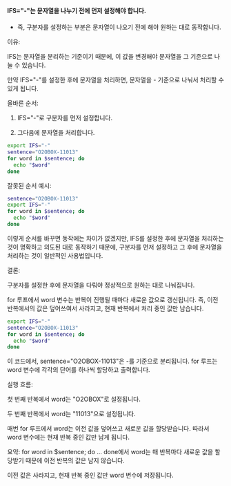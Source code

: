 #### IFS="-"는 문자열을 나누기 전에 먼저 설정해야 합니다. 
- 즉, 구분자를 설정하는 부분은 문자열이 나오기 전에 해야 원하는 대로 동작합니다.


이유:

IFS는 문자열을 분리하는 기준이기 때문에, 이 값을 변경해야 문자열을 그 기준으로 나눌 수 있습니다.

만약 IFS="-"를 설정한 후에 문자열을 처리하면, 문자열을 - 기준으로 나눠서 처리할 수 있게 됩니다.


올바른 순서:

1. IFS="-"로 구분자를 먼저 설정합니다.

2. 그다음에 문자열을 처리합니다.

```sh
export IFS="-"
sentence="O2OBOX-11013"
for word in $sentence; do
  echo "$word"
done
```

잘못된 순서 예시:
```sh
sentence="O2OBOX-11013"
export IFS="-"
for word in $sentence; do
  echo "$word"
done
```

이렇게 순서를 바꾸면 동작에는 차이가 없겠지만, IFS를 설정한 후에 문자열을 처리하는 것이 명확하고 의도된 대로 동작하기 때문에,
구분자를 먼저 설정하고 그 후에 문자열을 처리하는 것이 일반적인 사용법입니다.

결론:

구분자를 설정한 후에 문자열을 다뤄야 정상적으로 원하는 대로 나눠집니다.


for 루프에서 word 변수는 반복이 진행될 때마다 새로운 값으로 갱신됩니다.
즉, 이전 반복에서의 값은 덮어쓰여서 사라지고, 현재 반복에서 처리 중인 값만 남습니다.
```sh
export IFS="-"
sentence="O2OBOX-11013"
for word in $sentence; do
  echo "$word"
done
```

이 코드에서, sentence="O2OBOX-11013"은 -를 기준으로 분리됩니다. for 루프는 word 변수에 각각의 단어를 하나씩 할당하고 출력합니다.

실행 흐름:

첫 번째 반복에서 word는 "O2OBOX"로 설정됩니다.

두 번째 반복에서 word는 "11013"으로 설정됩니다.

매번 for 루프에서 word는 이전 값을 덮어쓰고 새로운 값을 할당받습니다. 따라서 word 변수에는 현재 반복 중인 값만 남게 됩니다.


요약:
for word in $sentence; do ... done에서 word는 매 반복마다 새로운 값을 할당받기 때문에 이전 반복의 값은 남지 않습니다.

이전 값은 사라지고, 현재 반복 중인 값만 word 변수에 저장됩니다.




